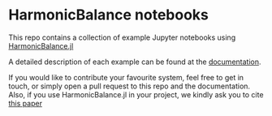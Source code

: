 # HarmonicBalance notebooks

This repo contains a collection of example Jupyter notebooks using [HarmonicBalance.jl](https://github.com/NonlinearOscillations/HarmonicBalance.jl)

A detailed description of each example can be found at the [documentation](https://nonlinearoscillations.github.io/HarmonicBalance.jl/).

If you would like to contribute your favourite system, feel free to get in touch, or simply open a pull request to this repo and the documentation. Also, if you use HarmonicBalance.jl in your project, we kindly ask you to cite [this paper](https://scipost.org/SciPostPhysCodeb.6)


